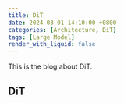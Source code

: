 ```yaml
---
title: DiT
date: 2024-03-01 14:10:00 +0800
categories: [Architecture, DiT]
tags: [Large Model]
render_with_liquid: false
---
```


This is the blog about DiT.

## DiT

